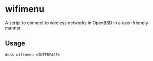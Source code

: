 # wifimenu

A script to connect to wireless networks in OpenBSD in a user-friendly manner.

## Usage
`doas wifimenu <INTERFACE>`

